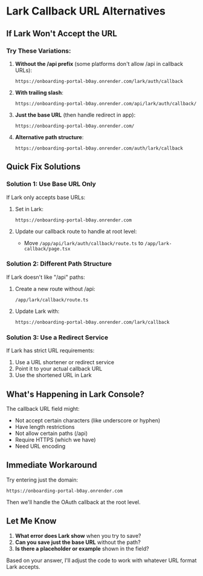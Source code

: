 # Lark Callback URL Alternatives

## If Lark Won't Accept the URL

### Try These Variations:

1. **Without the /api prefix** (some platforms don't allow /api in callback URLs):
   ```
   https://onboarding-portal-b0ay.onrender.com/lark/auth/callback
   ```

2. **With trailing slash**:
   ```
   https://onboarding-portal-b0ay.onrender.com/api/lark/auth/callback/
   ```

3. **Just the base URL** (then handle redirect in app):
   ```
   https://onboarding-portal-b0ay.onrender.com/
   ```

4. **Alternative path structure**:
   ```
   https://onboarding-portal-b0ay.onrender.com/auth/lark/callback
   ```

## Quick Fix Solutions

### Solution 1: Use Base URL Only
If Lark only accepts base URLs:

1. Set in Lark:
   ```
   https://onboarding-portal-b0ay.onrender.com
   ```

2. Update our callback route to handle at root level:
   - Move `/app/api/lark/auth/callback/route.ts` to `/app/lark-callback/page.tsx`

### Solution 2: Different Path Structure
If Lark doesn't like "/api" paths:

1. Create a new route without /api:
   ```
   /app/lark/callback/route.ts
   ```

2. Update Lark with:
   ```
   https://onboarding-portal-b0ay.onrender.com/lark/callback
   ```

### Solution 3: Use a Redirect Service
If Lark has strict URL requirements:

1. Use a URL shortener or redirect service
2. Point it to your actual callback URL
3. Use the shortened URL in Lark

## What's Happening in Lark Console?

The callback URL field might:
- Not accept certain characters (like underscore or hyphen)
- Have length restrictions
- Not allow certain paths (/api)
- Require HTTPS (which we have)
- Need URL encoding

## Immediate Workaround

Try entering just the domain:
```
https://onboarding-portal-b0ay.onrender.com
```

Then we'll handle the OAuth callback at the root level.

## Let Me Know

1. **What error does Lark show** when you try to save?
2. **Can you save just the base URL** without the path?
3. **Is there a placeholder or example** shown in the field?

Based on your answer, I'll adjust the code to work with whatever URL format Lark accepts.